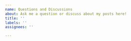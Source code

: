 ```yaml
---
name: Questions and Discussions
about: Ask me a question or discuss about my posts here!
title: ''
labels: ''
assignees: ''

---
```



